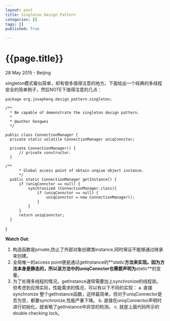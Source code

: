 ```yaml
---
layout: post
title: Singleton Design Pattern
categories: []
tags: []
published: True

---
```


{{page.title}}
=============
<p class="meta">28 May 2015 - Beijing</p>

singleton模式看似简单，却有很多值得注意的地方。下面给出一个经典的多线程安全的简单例子，然后NOTE下值得注意的几点：

    package org.josepheng.design_pattern.singleton;

    /**
      * Be capable of demonstrate the singleton design pattern.
      *
      * @author hengwei
      */

    public class ConnectionManager {
      private static volatile ConnectionManager uniqConnctor;

      private ConnectionManager() {
          // private constructor.
      }

    /**
          * Global access point of obtain unqiue object instance.
          */
      public static ConnectionManager getInstance() {
          if (uniqConnctor == null) {
              synchronized (ConnectionManager.class){
                  if (uniqConnctor == null) {
                      uniqConnctor = new ConnectionManager();
                  }
              }
          }
          return uniqConnctor;
      }
  }

**Watch Out**:

1. 构造函数是private,防止了外部对象创建类instance,同时保证不能够通过继承来创建。
2. 全局唯一的access point便是通过getInstance的**_static_**方法来实现。因为方法本身是静态的，所以该方法中的uniqConnctor也需要声明为**_static_**的变量。
3. 为了处理多线程的情况，getInstance通常需要加上synchronize的线程锁。但考虑到应用实际，性能需求的情况，可以有以下不同的实现：
    a. 直接 synchronize 整个getInstance函数，这样最简单，但对于uniqConnector是否为空，都要synchronize,性能严重下降。
    b. 直接在uniqConnector声明时进行初始化，就省略了getInstance中非空的检测。
    c. 就是上面代码所示的double checking lock。
